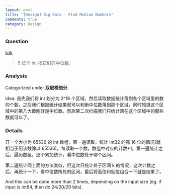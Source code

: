 ```yaml
---
layout: post
title: "[Design] Big Data - Find Median Numbers"
comments: true
category: Design
---
```


### Question

[link](http://blog.csdn.net/v_july_v/article/details/7382693)

> 5 亿个 int 找它们的中位数.

### Analysis

Categorized under **双层桶划分**.

Idea: 首先我们将 int 划分为 2^16 个区域，然后读取数据统计落到各个区域里的数的个数，之后我们根据统计结果就可以判断中位数落到那个区域，同时知道这个区域中的第几大数刚好是中位数。然后第二次扫描我们只统计落在这个区域中的那些数就可以了。

### Details

开一个大小为 65536 的 Int 数组，第一遍读取，统计 Int32 的高 16 位的情况(就相当于用该数除以 65536)。每读取一个数，数组中对应的计数+1。第一遍统计之后，遍历数组，逐个累加统计，看中位数处于哪个区间。

第二遍统计同上面的方法类似，但这次只统计处于区间 k 的情况，这次计数之后，再统计一下，看中位数所处的区间，最后将高位和低位组合一下就是结果了。

And this can be done more than 2 times, depending on the input size (eg. if input is int64, then do 24/20/20 bits).
